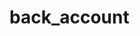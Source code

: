 # back_account
<!-- This is my simle project for a bank user coustomarce. This project create HTML CSS and Javascript. First Open this page Gif this Email : galib@gbs.com Password : galibgbs NID : 1234 And click The login Button and Go to another Page. This Page is your profile or account Please deposit and Withdrow  -->